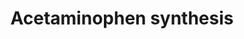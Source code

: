 ---
annotations:
- type: Pathway Ontology
  value: paracetamol drug pathway
- type: Pathway Ontology
  value: classic metabolic pathway
- type: Pathway Ontology
  value: drug pathway
authors:
- AlexanderPico
- Bart Smeets
- MaintBot
description: Synthetic biology approaches to acetaminophen production. The first reaction
  path in E.coli has been successfully tested experimentally. The second path in Synechocystis
  is proposed hypothetically by Menezes, et al. in a study considering synthetic biology
  approaches to resource utilization on future space missions.
last-edited: 2019-08-16
organisms:
- Escherichia coli
redirect_from:
- /index.php/Pathway:WP2886
- /instance/WP2886
schema-jsonld:
- '@context': https://schema.org/
  '@id': https://wikipathways.github.io/pathways/WP2886.html
  '@type': Dataset
  creator:
    '@type': Organization
    name: WikiPathways
  description: Synthetic biology approaches to acetaminophen production. The first
    reaction path in E.coli has been successfully tested experimentally. The second
    path in Synechocystis is proposed hypothetically by Menezes, et al. in a study
    considering synthetic biology approaches to resource utilization on future space
    missions.
  keywords:
  - 4-amino-4-deoxychorismate
  - Ammonia
  - (muschroom)
  - Chorismate
  - pabB
  - trpE
  - p-Aminobenzoic acid
  - nhoA
  - '4ABH '
  - Acetaminophen
  - 4-Aminophenol
  - pabC
  - Anthranilate
  - pabA
  license: CC0
  name: Acetaminophen synthesis
seo: CreativeWork
title: Acetaminophen synthesis
wpid: WP2886
---